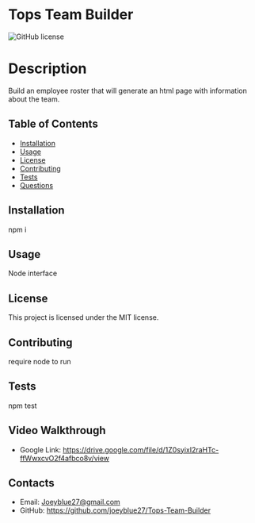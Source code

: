 # Tops Team Builder

![GitHub license](https://img.shields.io/badge/license-MIT-blue.svg)

# Description
Build an employee roster that will generate an html page with information about the team.
## Table of Contents 
* [Installation](#installation)
* [Usage](#usage)
* [License](#license)
* [Contributing](#contributing)
* [Tests](#tests)
* [Questions](#questions)
## Installation
npm i
## Usage
Node interface
## License
This project is licensed under the MIT license.
## Contributing
require node to run
## Tests
npm test
## Video Walkthrough
* Google Link: https://drive.google.com/file/d/1Z0syixI2raHTc-ffWwxcvO2f4afbco8v/view
## Contacts
* Email: Joeyblue27@gmail.com 
* GitHub: https://github.com/joeyblue27/Tops-Team-Builder
